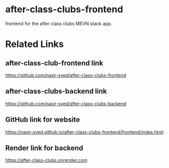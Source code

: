 # after-class-clubs-frontend
frontend for the after class clubs MEVN stack app.

# Related Links

## after-class-club-frontend link
https://github.com/nasir-syed/after-class-clubs-frontend

## after-class-clubs-backend link
https://github.com/nasir-syed/after-class-clubs-backend

## GitHub link for website
https://nasir-syed.github.io/after-class-clubs-frontend/frontend/index.html 

## Render link for backend
https://after-class-clubs.onrender.com 
